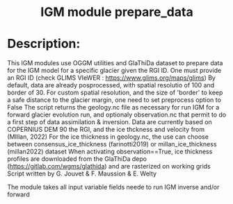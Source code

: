 ### <h1 align="center" id="title">IGM module prepare_data </h1>

# Description:

This IGM modules use OGGM utilities and GlaThiDa dataset to prepare data 
for the IGM model for a specific glacier given the RGI ID. One must provide
an RGI ID (check GLIMS VIeWER : https://www.glims.org/maps/glims) 
By default, data are already posprocessed, with spatial resolutio of 100 and 
border of 30. For custom spatial resolution, and the size of 'border' 
to keep a safe distance to the glacier margin, one need
to set preprocess option to False 
The script returns the geology.nc file as necessary for run 
IGM for a forward glacier evolution run, and optionaly 
observation.nc that permit to do a first step of data assimilation & inversion. 
Data are currently based on COPERNIUS DEM 90 
the RGI, and the ice thckness and velocity from (MIllan, 2022) 
For the ice thickness in geology.nc, the use can choose 
between consensus_ice_thickness (farinotti2019) or
millan_ice_thickness (millan2022) dataset 
When activating observation==True, ice thickness profiles are 
downloaded from the GlaThiDa depo (https://gitlab.com/wgms/glathida) 
and are rasterized on working grids 
Script written by G. Jouvet & F. Maussion & E. Welty

The module takes all input variable fields neede to run IGM inverse and/or forward
